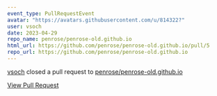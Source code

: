 ```yaml
---
event_type: PullRequestEvent
avatar: "https://avatars.githubusercontent.com/u/814322?"
user: vsoch
date: 2023-04-29
repo_name: penrose/penrose-old.github.io
html_url: https://github.com/penrose/penrose-old.github.io/pull/5
repo_url: https://github.com/penrose/penrose-old.github.io
---
```


<a href='https://github.com/vsoch' target='_blank'>vsoch</a> closed a pull request to <a href='https://github.com/penrose/penrose-old.github.io' target='_blank'>penrose/penrose-old.github.io</a>

<a href='https://github.com/penrose/penrose-old.github.io/pull/5' target='_blank'>View Pull Request</a>